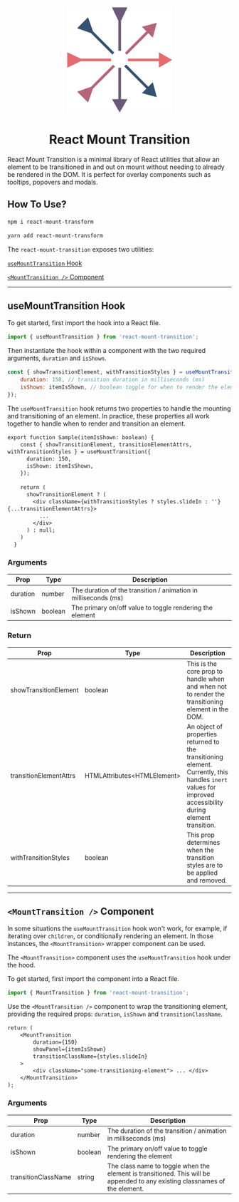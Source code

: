 <p align="center">
<img src="./assets/react-mount-transition-logo.svg" alt="React Mount Transition logo" />
<h1 align="center">React Mount Transition</h1>
</p>

React Mount Transition is a minimal library of React utilities that allow an element to be transitioned in and out on mount without needing to already be rendered in the DOM. It is perfect for overlay components such as tooltips, popovers and modals.

## How To Use?

```bash
npm i react-mount-transform
```

```bash
yarn add react-mount-transform
```

The `react-mount-transition` exposes two utilities:

[`useMountTransition` Hook](#usemounttransition-hook)

[`<MountTransition />` Component](#mounttransition--component)

---

## useMountTransition Hook

To get started, first import the hook into a React file.

```jsx
import { useMountTransition } from 'react-mount-transition';
```

Then instantiate the hook within a component with the two required arguments, `duration` and `isShown`.

```jsx
const { showTransitionElement, withTransitionStyles } = useMountTransition({
    duration: 150, // transition duration in milliseconds (ms)
    isShown: itemIsShown, // boolean toggle for when to render the element
});
```

The `useMountTransition` hook returns two properties to handle the mounting and transitioning of an element. In practice, these properties all work together to handle when to render and transition an element.

```tsx
export function Sample(itemIsShown: boolean) {
    const { showTransitionElement, transitionElementAttrs, withTransitionStyles } = useMountTransition({
      duration: 150,
      isShown: itemIsShown,
    });

    return (
      showTransitionElement ? (
        <div className={withTransitionStyles ? styles.slideIn : ''} {...transitionElementAttrs}>
          ...
        </div>
      ) : null;
    )
  }
```

### Arguments

| Prop     | Type    | Description                                                     |
| -------- | ------- | --------------------------------------------------------------- |
| duration | number  | The duration of the transition / animation in milliseconds (ms) |
| isShown  | boolean | The primary on/off value to toggle rendering the element        |

### Return

| Prop                   | Type                          | Description                                                                                                                                                 |
| ---------------------- | ----------------------------- | ----------------------------------------------------------------------------------------------------------------------------------------------------------- |
| showTransitionElement  | boolean                       | This is the core prop to handle when and when not to render the transitioning element in the DOM.                                                           |
| transitionElementAttrs | HTMLAttributes\<HTMLElement\> | An object of properties returned to the transitioning element. Currently, this handles `inert` values for improved accessibility during element transition. |
| withTransitionStyles   | boolean                       | This prop determines when the transition styles are to be applied and removed.                                                                              |

---

## `<MountTransition />` Component

In some situations the `useMountTransition` hook won't work, for example, if iterating over `children`, or conditionally rendering an element. In those instances, the `<MountTransition>` wrapper component can be used.

The `<MountTransition>` component uses the `useMountTransition` hook under the hood.

To get started, first import the component into a React file.

```jsx
import { MountTransition } from 'react-mount-transition';
```

Use the `<MountTransition />` component to wrap the transitioning element, providing the required props: `duration`, `isShown` and `transitionClassName`.

```tsx
return (
    <MountTransition
        duration={150}
        showPanel={itemIsShown}
        transitionClassName={styles.slideIn}
    >
        <div className="some-transitioning-element"> ... </div>
    </MountTransition>
);
```

### Arguments

| Prop                | Type    | Description                                                                                                                 |
| ------------------- | ------- | --------------------------------------------------------------------------------------------------------------------------- |
| duration            | number  | The duration of the transition / animation in milliseconds (ms)                                                             |
| isShown             | boolean | The primary on/off value to toggle rendering the element                                                                    |
| transitionClassName | string  | The class name to toggle when the element is transitioned. This will be appended to any existing classnames of the element. |
